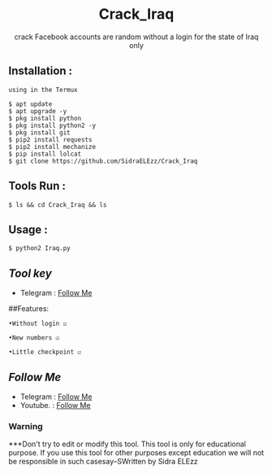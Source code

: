 <h1 align="center">Crack_Iraq</h1>
<p align="center">crack Facebook accounts are random without a login for the state of Iraq only</p>




## Installation :
```
using in the Termux 

$ apt update
$ apt upgrade -y
$ pkg install python
$ pkg install python2 -y
$ pkg install git
$ pip2 install requests
$ pip2 install mechanize
$ pip install lolcat
$ git clone https://github.com/SidraELEzz/Crack_Iraq
```

## Tools Run :
```
$ ls && cd Crack_Iraq && ls
```

## Usage :
```
$ python2 Iraq.py
```

## ***Tool key***
* Telegram : [Follow Me](https://t.me/TT_RQ)

##Features:
```
•Without login ☑️

•New numbers ☑️

•Little checkpoint ☑️
```

## ***Follow Me***
* Telegram : [Follow Me](https://t.me/TT_RQ)
* Youtube. : [Follow Me](https://youtube.com/channel/UCzFviFYCOJI4IwhdVOQTqIw)

### Warning


***Don't try to edit or modify this tool. This tool is only for educational purpose. If you use this tool for other purposes except education we will not be responsible
 in such casesay–SWritten by Sidra ELEzz

